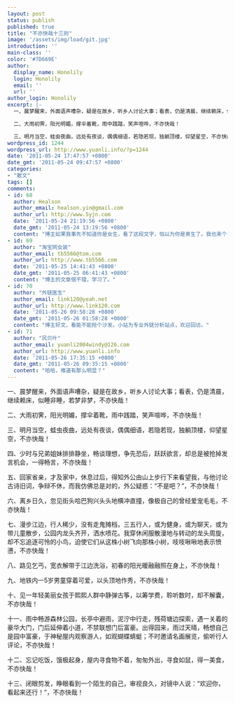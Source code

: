 ```yaml
---
layout: post
status: publish
published: true
title: "不亦快哉十三则"
image: '/assets/img/load/git.jpg'
introduction: ''
main-class: ''
color: '#7D669E'
author:
  display_name: Honolily
  login: Honolily
  email: ''
  url: ''
author_login: Honolily
excerpt: |-
  一、晨梦醒来，外面语声嘈杂，疑是在故乡，听乡人讨论大事；看表，仍是清晨，继续赖床，似睡非睡，若梦非梦，不亦快哉！

  二、大雨初霁，阳光明媚，撑伞着靴，雨中践踏，笑声喧哗，不亦快哉！

  三、明月当空，蛙虫夜曲，远处有夜谈，偶偶细语，若隐若现，独躺顶楼，仰望星空，不亦快哉！
wordpress_id: 1244
wordpress_url: http://www.yuanli.info/?p=1244
date: '2011-05-24 17:47:57 +0800'
date_gmt: '2011-05-24 09:47:57 +0800'
categories:
- "散文"
tags: []
comments:
- id: 68
  author: Healson
  author_email: healson.yin@gmail.com
  author_url: http://www.5yjn.com
  date: '2011-05-24 21:19:56 +0800'
  date_gmt: '2011-05-24 13:19:56 +0800'
  content: "博主如果我事先不知道你是女生，看了这段文字，怕以为你是男生了。我也来个，看女博主处处不亦快哉，吾不亦快哉哈"
- id: 69
  author: "淘宝网女装"
  author_email: tb5566@tom.com
  author_url: http://www.tb5566.com
  date: '2011-05-25 14:41:43 +0800'
  date_gmt: '2011-05-25 06:41:43 +0800'
  content: "博主的文章很不错，学习了。"
- id: 70
  author: "外链医生"
  author_email: link120@yeah.net
  author_url: http://www.link120.com
  date: '2011-05-26 09:58:28 +0800'
  date_gmt: '2011-05-26 01:58:28 +0800'
  content: "博主好文，看能不能抢个沙发。小站为专业外链分析站点，欢迎回访。"
- id: 71
  author: "风贝叶"
  author_email: yuanli2004windy@126.com
  author_url: http://www.yuanli.info
  date: '2011-05-26 17:35:15 +0800'
  date_gmt: '2011-05-26 09:35:15 +0800'
  content: "哈哈，难道有那么明显？"
---
```

<p>一、晨梦醒来，外面语声嘈杂，疑是在故乡，听乡人讨论大事；看表，仍是清晨，继续赖床，似睡非睡，若梦非梦，不亦快哉！</p>
<p>二、大雨初霁，阳光明媚，撑伞着靴，雨中践踏，笑声喧哗，不亦快哉！</p>
<p>三、明月当空，蛙虫夜曲，远处有夜谈，偶偶细语，若隐若现，独躺顶楼，仰望星空，不亦快哉！<a id="more"></a><a id="more-1244"></a></p>
<p>四、少时与兄弟姐妹排排静坐，畅谈理想，争先恐后，跃跃欲言，却总是被抢掉发言机会，一得畅言，不亦快哉！</p>
<p>五、回家省亲，才及家中，休息过后，得知外公由山上步行下来看望我，与他讨论古诗旧词，争辩不休，而我仿佛总是对的，外公疑惑：&ldquo;不是吧？&rdquo;，不亦快哉！</p>
<p>六、离乡日久，忽见街头哈巴狗兴头头地横冲直撞，像极自己的曾经爱宠毛毛，不亦快哉！</p>
<p>七、漫步江边，行人稀少，没有走鬼摊档，三五行人，或为健身，或为聊天，或为带儿童散步，公园内龙头齐开，洒水喷花。我穿休闲服散漫地与转动的龙头周旋，却不忘追逐可怜的小鸟，迫使它们从这株小树飞向那株小树，吱吱啾啾地表示愤懑，不亦快哉！</p>
<p>八、路见乞丐，宽衣解带于江边洗浴，初春的阳光暖融融照在身上，不亦快哉！</p>
<p>九、地铁内一5岁男童穿着可爱，以头顶地作秀，不亦快哉！</p>
<p>十、见一年轻美丽女孩于熙熙人群中静弹古筝，以筹学费，聆听数时，却不解囊，不亦快哉！</p>
<p>十一、雨中畅游森林公园，长亭中避雨，泥泞中行走，残荷塘边探索，遇一关着的豪华大门，门后延伸着小道，不禁联想门后富豪。出得园来，雨过天晴，畅想自己是园中富豪，于神秘屋内观察游人，如观蝴蝶蜻蜓；不时邀请名画展览，偷听行人评论，不亦快哉！</p>
<p>十二、忘记吃饭，饿极起身，屋内寻食物不着，匆匆外出，寻食如鼠，得一美食，不亦快哉！</p>
<p>十三、闭眼剪发，睁眼看到一个陌生的自己，审视良久，对镜中人说：&ldquo;欢迎你，看起来还行！&rdquo;，不亦快哉！</p>
